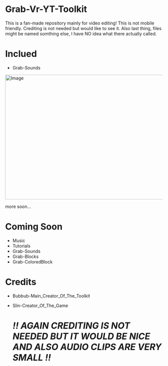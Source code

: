 # Grab-Vr-YT-Toolkit

This is a fan-made repository mainly for video editing!
This is not mobile friendly.
Crediting is not needed but would like to see it.
Also last thing, files might be named somthing else,
I have NO idea what there actually called.

# Inclued

* Grab-Sounds
<img width="527" height="399" alt="Image" src="https://github.com/user-attachments/assets/f9ec880e-5908-4d51-87e2-d34876c5a91b" />



  more soon...

# Coming Soon

* Music
* Tutorials
* Grab-Sounds
* Grab-Blocks
* Grab-ColoredBlock

# Credits

* Bubbub-Main_Creator_Of_The_Toolkit
* Slin-Creator_Of_The_Game

  # *!! AGAIN CREDITING IS NOT NEEDED BUT IT WOULD BE NICE AND ALSO AUDIO CLIPS ARE VERY SMALL !!*
